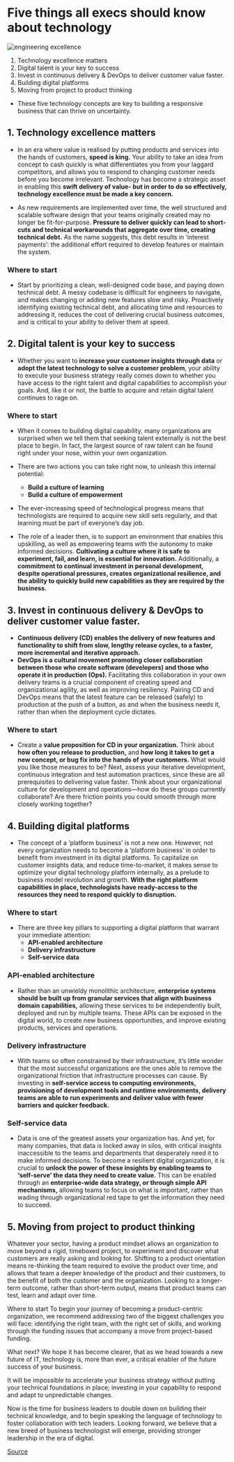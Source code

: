 # Five things all execs should know about technology
![engineering excellence](https://insights-images.thoughtworks.com/Meta_WHERE20ARE20YOU20NOW20120020x20627_9d768b8c4980b9c55fd6f24ebedd9ab6.jpg)

1. Technology excellence matters
2. Digital talent is your key to success
3. Invest in continuous delivery & DevOps to deliver customer value faster.
4. Building digital platforms
5. Moving from project to product thinking

* These five technology concepts are key to building a responsive business that can thrive on uncertainty.
## 1. Technology excellence matters
* In an era where value is realised by putting products and services into the hands of customers, **speed is king.** Your ability to take an idea from concept to cash quickly is what differentiates you from your laggard competitors, and allows you to respond to changing customer needs before you become irrelevant. Technology has become a strategic asset in enabling this **swift delivery of value- but in order to do so effectively, technology excellence must be made a key concern.**

* As new requirements are implemented over time, the well structured and scalable software design that your teams originally created may no longer be fit-for-purpose. **Pressure to deliver quickly can lead to short-cuts and technical workarounds that aggregate over time, creating technical debt.** As the name suggests, this debt results in ‘interest payments’: the additional effort required to develop features or maintain the system. 

### Where to start
* Start by prioritizing a clean, well-designed code base, and paying down technical debt. A messy codebase is difficult for engineers to navigate, and makes changing or adding new features slow and risky. Proactively identifying existing technical debt, and allocating time and resources to addressing it, reduces the cost of delivering crucial business outcomes, and is critical to your ability to deliver them at speed.

## 2. Digital talent is your key to success
* Whether you want to **increase your customer insights through data** or **adopt the latest technology to solve a customer problem**, your ability to execute your business strategy really comes down to whether you have access to the right talent and digital capabilities to accomplish your goals. And, like it or not, the battle to acquire and retain digital talent continues to rage on. 

### Where to start
* When it comes to building digital capability, many organizations are surprised when we tell them that seeking talent externally is not the best place to begin. In fact, the largest source of raw talent can be found right under your nose, within your own organization. 

* There are two actions you can take right now, to unleash this internal potential:
  * **Build a culture of learning**
  * **Build a culture of empowerment**

* The ever-increasing speed of technological progress means that technologists are required to acquire new skill sets regularly, and that learning must be part of everyone’s day job. 

* The role of a leader then, is to support an environment that enables this upskilling, as well as empowering teams with the autonomy to make informed decisions. **Cultivating a culture where it is safe to experiment, fail, and learn, is essential for innovation.** Additionally, a **commitment to continual investment in personal development, despite operational pressures, creates organizational resilience, and the ability to quickly build new capabilities as they are required by the business.**

## 3. Invest in continuous delivery & DevOps to deliver customer value faster.
* **Continuous delivery (CD) enables the delivery of new features and functionality to shift from slow, lengthy release cycles, to a faster, more incremental and iterative approach.** 
* **DevOps is a cultural movement promoting closer collaboration between those who create software (developers) and those who operate it in production (Ops).** Facilitating this collaboration in your own delivery teams is a crucial component of creating speed and organizational agility, as well as improving resiliency. Pairing CD and DevOps means that the latest feature can be released (safely) to production at the push of a button, as and when the business needs it, rather than when the deployment cycle dictates. 

### Where to start
* Create a **value proposition for CD in your organization.** Think about **how often you release to production,** and **how long it takes to get a new concept, or bug fix into the hands of your customers.** What would you like those measures to be? Next, assess your iterative development, continuous integration and test automation practices, since these are all prerequisites to delivering value faster. Think about your organizational culture for development and operations—how do these groups currently collaborate? Are there friction points you could smooth through more closely working together?

## 4. Building digital platforms
* The concept of a ‘platform business’ is not a new one. However, not every organization needs to become a ‘platform business’ in order to benefit from investment in its digital platforms. To capitalize on customer insights data, and reduce time-to-market, it makes sense to optimize your digital technology platform internally, as a prelude to business model revolution and growth. **With the right platform capabilities in place, technologists have ready-access to the resources they need to respond quickly to disruption.**

### Where to start
* There are three key pillars to supporting a digital platform that warrant your immediate attention:
  * **API-enabled architecture**
  * **Delivery infrastructure**
  * **Self-service data**
  
### API-enabled architecture
* Rather than an unwieldy monolithic architecture, **enterprise systems should be built up from granular services that align with business domain capabilities,** allowing these services to be independently built, deployed and run by multiple teams. These APIs can be exposed in the digital world, to create new business opportunities, and improve existing products, services and operations. 

### Delivery infrastructure
* With teams so often constrained by their infrastructure, it’s little wonder that the most successful organizations are the ones able to remove the organizational friction that infrastructure processes can cause. By investing in **self-service access to computing environments, provisioning of development tools and runtime environments, delivery teams are able to run experiments and deliver value with fewer barriers and quicker feedback.** 

### Self-service data
* Data is one of the greatest assets your organization has. And yet, for many companies, that data is locked away in silos, with critical insights inaccessible to the teams and departments that desperately need it to make informed decisions. To become a resilient digital organization, it is crucial to **unlock the power of these insights by enabling teams to ‘self-serve’ the data they need to create value.** This can be enabled through an **enterprise-wide data strategy, or through simple API mechanisms,** allowing teams to focus on what is important, rather than wading through organizational red tape to get the information they need to succeed. 

## 5. Moving from project to product thinking
Whatever your sector, having a product mindset allows an organization to move beyond a rigid, timeboxed project, to experiment and discover what customers are really asking and looking for. Shifting to a product orientation means re-thinking the team required to evolve the product over time, and allows that team a deeper knowledge of the product and their customers, to the benefit of both the customer and the organization. Looking to a longer-term outcome, rather than short-term output, means that product teams can test, learn and adapt over time.

Where to start
To begin your journey of becoming a product-centric organization, we recommend addressing two of the biggest challenges you will face: identifying the right team, with the right set of skills, and working through the funding issues that accompany a move from project-based funding.  

What next?
We hope it has become clearer, that as we head towards a new future of IT, technology is, more than ever, a critical enabler of the future success of your business. 

It will be impossible to accelerate your business strategy without putting your technical foundations in place; investing in your capability to respond and adapt to unpredictable changes. 

Now is the time for business leaders to double down on building their technical knowledge, and to begin speaking the language of technology to foster collaboration with tech leaders. Looking forward, we believe that a new breed of business technologist will emerge, providing stronger leadership in the era of digital. 

[Source](https://www.thoughtworks.com/insights/blog/five-things-all-execs-should-know-about-technology-and-why-it-matters-more-ever)
